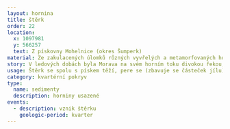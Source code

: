 ```yaml
---
layout: hornina
title: štěrk
order: 22
location:
  x: 1097981
  y: 566257
  text: Z pískovny Mohelnice (okres Šumperk)
material: Ze zakulacených úlomků různých vyvřelých a metamorfovaných hornin.
story: V ledových dobách byla Morava na svém horním toku divokou řekou, která unášela množství horninových úlomků z hor Jeseníku. Úlomky se kutálely v říčním proudu, narážely do sebe až se ohladily do kulata.
usage: Štěrk se spolu s pískem těží, pere se (zbavuje se částeček jílu), zrna štěrku a písku se třídí podle velikosti. Používají se jako plnivo do betonových a asfaltových směsí a pro další účely ve stavebnictví.
category: kvartérní pokryv
type:
  name: sedimenty
  description: horniny usazené
events:
  - description: vznik štěrku
    geologic-period: kvarter
---
```


